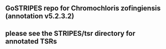 ## GoSTRIPES repo for Chromochloris zofingiensis (annotation v5.2.3.2)
## please see the STRIPES/tsr directory for annotated TSRs

